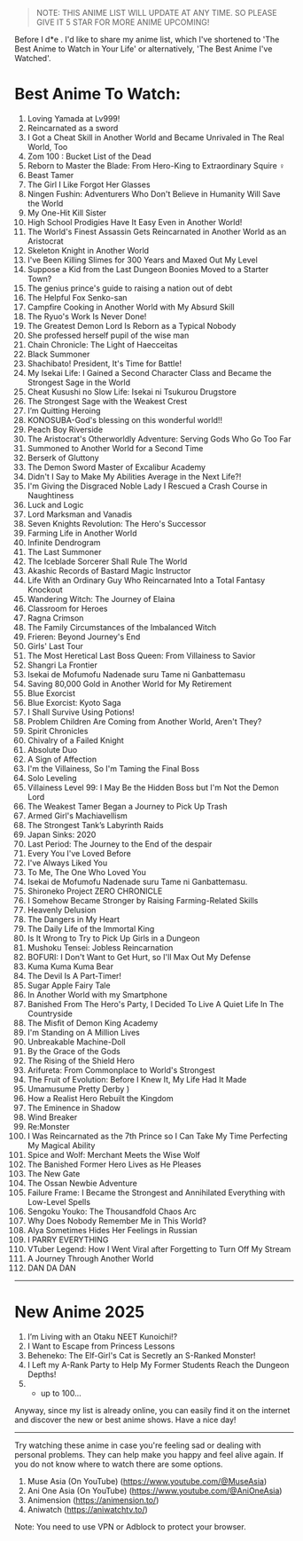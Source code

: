 > NOTE: THIS ANIME LIST WILL UPDATE AT ANY TIME. SO PLEASE GIVE IT 5 STAR FOR MORE ANIME UPCOMING!

Before I d*e . 
I'd like to share my anime list, which I've shortened to 'The Best Anime to Watch in Your Life' or alternatively, 'The Best Anime I've Watched'.
# Best Anime To Watch: 
1. Loving Yamada at Lv999!
2. Reincarnated as a sword
3. I Got a Cheat Skill in Another World and Became Unrivaled in The Real World, Too
4. Zom 100 : Bucket List of the Dead
5. Reborn to Master the Blade: From Hero-King to Extraordinary Squire ♀
6. Beast Tamer
7. The Girl I Like Forgot Her Glasses
8. Ningen Fushin: Adventurers Who Don't Believe in Humanity Will Save the World
9. My One-Hit Kill Sister
10. High School Prodigies Have It Easy Even in Another World!
11. The World's Finest Assassin Gets Reincarnated in Another World as an Aristocrat
12. Skeleton Knight in Another World
13. I've Been Killing Slimes for 300 Years and Maxed Out My Level
14. Suppose a Kid from the Last Dungeon Boonies Moved to a Starter Town?
15. The genius prince's guide to raising a nation out of debt
16. The Helpful Fox Senko-san
17. Campfire Cooking in Another World with My Absurd Skill
18. The Ryuo's Work Is Never Done!
19. The Greatest Demon Lord Is Reborn as a Typical Nobody
20. She professed herself pupil of the wise man
21. Chain Chronicle: The Light of Haecceitas
22. Black Summoner
23. Shachibato! President, It's Time for Battle!
24. My Isekai Life: I Gained a Second Character Class and Became the Strongest Sage in the World
25. Cheat Kusushi no Slow Life: Isekai ni Tsukurou Drugstore
26. The Strongest Sage with the Weakest Crest
27. I’m Quitting Heroing
28. KONOSUBA-God's blessing on this wonderful world!!
29. Peach Boy Riverside
30. The Aristocrat's Otherworldly Adventure: Serving Gods Who Go Too Far
31. Summoned to Another World for a Second Time
32. Berserk of Gluttony
33. The Demon Sword Master of Excalibur Academy
34. Didn't I Say to Make My Abilities Average in the Next Life?!
35. I'm Giving the Disgraced Noble Lady I Rescued a Crash Course in Naughtiness
36. Luck and Logic
37. Lord Marksman and Vanadis
38. Seven Knights Revolution: The Hero's Successor
39. Farming Life in Another World
40. Infinite Dendrogram
41. The Last Summoner
42. The Iceblade Sorcerer Shall Rule The World
43. Akashic Records of Bastard Magic Instructor
44. Life With an Ordinary Guy Who Reincarnated Into a Total Fantasy Knockout
45. Wandering Witch: The Journey of Elaina
46. Classroom for Heroes
47. Ragna Crimson
48. The Family Circumstances of the Imbalanced Witch
49. Frieren: Beyond Journey's End 
50. Girls' Last Tour
51. The Most Heretical Last Boss Queen: From Villainess to Savior 
52. Shangri La Frontier
53. Isekai de Mofumofu Nadenade suru Tame ni Ganbattemasu
54. Saving 80,000 Gold in Another World for My Retirement
55. Blue Exorcist
56. Blue Exorcist: Kyoto Saga
57. I Shall Survive Using Potions!
58. Problem Children Are Coming from Another World, Aren't They?
59. Spirit Chronicles
60. Chivalry of a Failed Knight
61. Absolute Duo
62. A Sign of Affection
63. I'm the Villainess, So I'm Taming the Final Boss
64. Solo Leveling
65. Villainess Level 99: I May Be the Hidden Boss but I'm Not the Demon Lord
66. The Weakest Tamer Began a Journey to Pick Up Trash
67. Armed Girl's Machiavellism
68. The Strongest Tank’s Labyrinth Raids
69. Japan Sinks: 2020
70. Last Period: The Journey to the End of the despair
71. Every You I've Loved Before
72. I've Always Liked You
73. To Me, The One Who Loved You
74. Isekai de Mofumofu Nadenade suru Tame ni Ganbattemasu.
75. Shironeko Project ZERO CHRONICLE
76. I Somehow Became Stronger by Raising Farming-Related Skills
77. Heavenly Delusion
78. The Dangers in My Heart
79. The Daily Life of the Immortal King 
80. Is It Wrong to Try to Pick Up Girls in a Dungeon 
81. Mushoku Tensei: Jobless Reincarnation 
82. BOFURI: I Don't Want to Get Hurt, so I'll Max Out My Defense 
83. Kuma Kuma Kuma Bear
84. The Devil Is A Part-Timer! 
85. Sugar Apple Fairy Tale 
86. In Another World with my Smartphone 
87. Banished From The Hero's Party, I Decided To Live A Quiet Life In The Countryside 
88. The Misfit of Demon King Academy 
89. I'm Standing on A Million Lives 
90. Unbreakable Machine-Doll 
91. By the Grace of the Gods 
92. The Rising of the Shield Hero 
93. Arifureta: From Commonplace to World's Strongest 
94. The Fruit of Evolution: Before I Knew It, My Life Had It Made 
95. Umamusume Pretty Derby )
96. How a Realist Hero Rebuilt the Kingdom 
97. The Eminence in Shadow 
98. Wind Breaker
99. Re:Monster
100. I Was Reincarnated as the 7th Prince so I Can Take My Time Perfecting My Magical Ability
101. Spice and Wolf: Merchant Meets the Wise Wolf
102. The Banished Former Hero Lives as He Pleases
103. The New Gate
104. The Ossan Newbie Adventure 
105. Failure Frame: I Became the Strongest and Annihilated Everything with Low-Level Spells 
106. Sengoku Youko: The Thousandfold Chaos Arc 
107. Why Does Nobody Remember Me in This World? 
108. Alya Sometimes Hides Her Feelings in Russian 
109. I PARRY EVERYTHING 
110. VTuber Legend: How I Went Viral after Forgetting to Turn Off My Stream 
111. A Journey Through Another World 
112. DAN DA DAN
---
# New Anime 2025
1. I’m Living with an Otaku NEET Kunoichi!?
2. I Want to Escape from Princess Lessons
3. Beheneko: The Elf-Girl's Cat is Secretly an S-Ranked Monster!
4. I Left my A-Rank Party to Help My Former Students Reach the Dungeon Depths!
5. - up to 100...


Anyway, since my list is already online, you can easily find it on the internet and discover the new or best anime shows. Have a nice day!

---
Try watching these anime in case you're feeling sad or dealing with personal problems. They can help make you happy and feel alive again.
If you do not know where to watch there are some options.
1. Muse Asia (On YouTube) (https://www.youtube.com/@MuseAsia)
2. Ani One Asia (On YouTube) (https://www.youtube.com/@AniOneAsia)
3. Animension (https://animension.to/)
4. Aniwatch (https://aniwatchtv.to/)

Note: You need to use VPN or Adblock to protect your browser.
